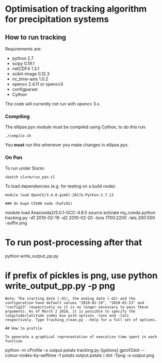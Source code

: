 # Optimisation of tracking algorithm for precipitation systems

## How to run tracking

Requirements are:

 * python 2.7
 * scipy 0.19.1
 * netCDF4 1.3.1
 * scikit-image 0.12.3
 * nc_time-axis 1.0.2
 * opencv 2.4.11 or opencv3
 * configparser
 * Cython

The code will currently not run with opencv 3.x.

### Compiling

The ellipse.pyx module must be compiled using Cython, to do this run:

```
./compile.sh
```

You **must** run this whenever you make changes in ellipse.pyx.

### On Pan

To run under Slurm:
```
sbatch slurm/run_pan.sl
```
To load dependencies (e.g. for testing on a build node):
```
module load OpenCV/3.4.0-gimkl-2017a-Python-2.7.13

### On kupe CS500 node (hafs01)

```
module load Anaconda2/5.0.1-GCC-4.8.5
source activate my_conda
python tracking.py -d1 2010-02-19 -d2 2010-02-20 -lons 1700:2200 -lats 200:500 -suffix png

# To run post-processing after that
python write_output_pp.py 
# if prefix of pickles is png, use python write_output_pp.py -p png
```
Note: The starting date (-d1), the ending date (-d2) and the configuration have default values "2010-02-19", "2010-02-23" and "config23" respectively so it is no longer necessary to pass these arguments. As of March 2 2018, it is possible to specify the longitude/latitude index box with options -lons and -lats respectively. Type Tracking_clean.py --help for a full set of options. 

## How to profile

To generate a graphical representation of execution time spent in each function
```
python -m cProfile -o output.pstats tracking.py [options]
gprof2dot --colour-nodes-by-selftime -f pstats output.pstats | dot -Tpng -o output.png
```
 

